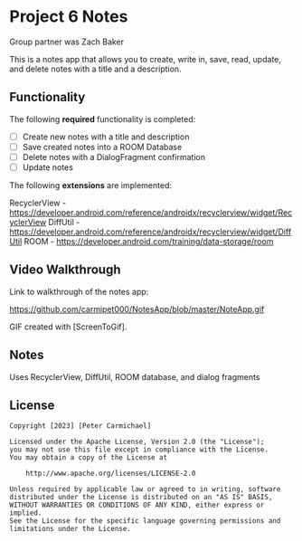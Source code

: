 # Project 6 Notes

Group partner was Zach Baker

This is a notes app that allows you to create, write in, save, read, update, and delete notes with a title and a description.

## Functionality 

The following **required** functionality is completed:

* [ ] Create new notes with a title and description
* [ ] Save created notes into a ROOM Database
* [ ] Delete notes with a DialogFragment confirmation
* [ ] Update notes

The following **extensions** are implemented:

RecyclerView - https://developer.android.com/reference/androidx/recyclerview/widget/RecyclerView
DiffUtil - https://developer.android.com/reference/androidx/recyclerview/widget/DiffUtil
ROOM - https://developer.android.com/training/data-storage/room

## Video Walkthrough

Link to walkthrough of the notes app:

https://github.com/carmipet000/NotesApp/blob/master/NoteApp.gif

GIF created with [ScreenToGif].

## Notes

Uses RecyclerView, DiffUtil, ROOM database, and dialog fragments

## License

    Copyright [2023] [Peter Carmichael]

    Licensed under the Apache License, Version 2.0 (the "License");
    you may not use this file except in compliance with the License.
    You may obtain a copy of the License at

        http://www.apache.org/licenses/LICENSE-2.0

    Unless required by applicable law or agreed to in writing, software
    distributed under the License is distributed on an "AS IS" BASIS,
    WITHOUT WARRANTIES OR CONDITIONS OF ANY KIND, either express or implied.
    See the License for the specific language governing permissions and
    limitations under the License.

